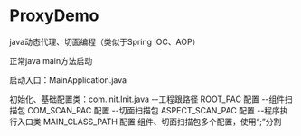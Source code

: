 # ProxyDemo
java动态代理、切面编程（类似于Spring IOC、AOP）

正常java main方法启动

启动入口：MainApplication.java

初始化、基础配置类：com.init.Init.java
    --工程跟路径 ROOT_PAC 配置
    --组件扫描包 COM_SCAN_PAC 配置
    --切面扫描包 ASPECT_SCAN_PAC 配置
    --程序执行入口类 MAIN_CLASS_PATH 配置
组件、切面扫描包多个配置，使用“;”分割